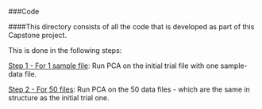 ###Code

####This directory consists of all the code that is developed as part of this Capstone project.

This is done in the following steps:

   [Step 1 - For 1 sample file](https://github.com/akhuia/Capstone_SeaFlow/tree/master/Code/Step%201%20-%20%20For%201%20sample%20file): 
      Run PCA on the initial trial file with one sample-data file.
   
   [Step 2 - For 50 files](https://github.com/akhuia/Capstone_SeaFlow/tree/master/Code/Step%202%20-%20For%2050%20files): Run PCA on the 50 data files - which are the same in structure as the initial trial one.  
   


